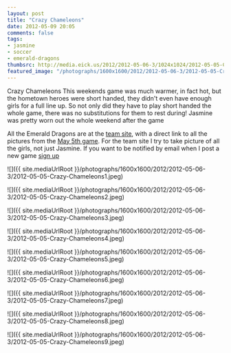 ```yaml
---
layout: post
title: "Crazy Chameleons"
date: 2012-05-09 20:05
comments: false
tags: 
- jasmine
- soccer
- emerald-dragons
thumbsrc: http://media.eick.us/2012/2012-05-06-3/1024x1024/2012-05-05-Crazy-Chameleons1.jpeg
featured_image: "/photographs/1600x1600/2012/2012-05-06-3/2012-05-05-Crazy-Chameleons1.jpeg"
---
```

Crazy Chameleons
This weekends game was much warmer, in fact hot, but the hometown heroes were short handed, they didn't even have enough girls for a full line up.  So not only did they have to play short handed the whole game, there was no substitutions for them to rest during!  Jasmine was pretty worn out the whole weekend after the game

All the Emerald Dragons are at the [team site](http://eick.us/emerald-dragons), with a direct link to all the pictures from the [May 5th game](http://eick.us/emerald-dragons/#/14/0).  For the team site I try to take picture of all the girls, not just Jasmine. If you want to be notified by email when I post a new game [sign up](http://eepurl.com/lhf_9) 



![]({{ site.mediaUrlRoot }}/photographs/1600x1600/2012/2012-05-06-3/2012-05-05-Crazy-Chameleons1.jpeg)




![]({{ site.mediaUrlRoot }}/photographs/1600x1600/2012/2012-05-06-3/2012-05-05-Crazy-Chameleons2.jpeg)




![]({{ site.mediaUrlRoot }}/photographs/1600x1600/2012/2012-05-06-3/2012-05-05-Crazy-Chameleons3.jpeg)




![]({{ site.mediaUrlRoot }}/photographs/1600x1600/2012/2012-05-06-3/2012-05-05-Crazy-Chameleons4.jpeg)




![]({{ site.mediaUrlRoot }}/photographs/1600x1600/2012/2012-05-06-3/2012-05-05-Crazy-Chameleons5.jpeg)




![]({{ site.mediaUrlRoot }}/photographs/1600x1600/2012/2012-05-06-3/2012-05-05-Crazy-Chameleons6.jpeg)




![]({{ site.mediaUrlRoot }}/photographs/1600x1600/2012/2012-05-06-3/2012-05-05-Crazy-Chameleons7.jpeg)




![]({{ site.mediaUrlRoot }}/photographs/1600x1600/2012/2012-05-06-3/2012-05-05-Crazy-Chameleons8.jpeg)




![]({{ site.mediaUrlRoot }}/photographs/1600x1600/2012/2012-05-06-3/2012-05-05-Crazy-Chameleons9.jpeg)

